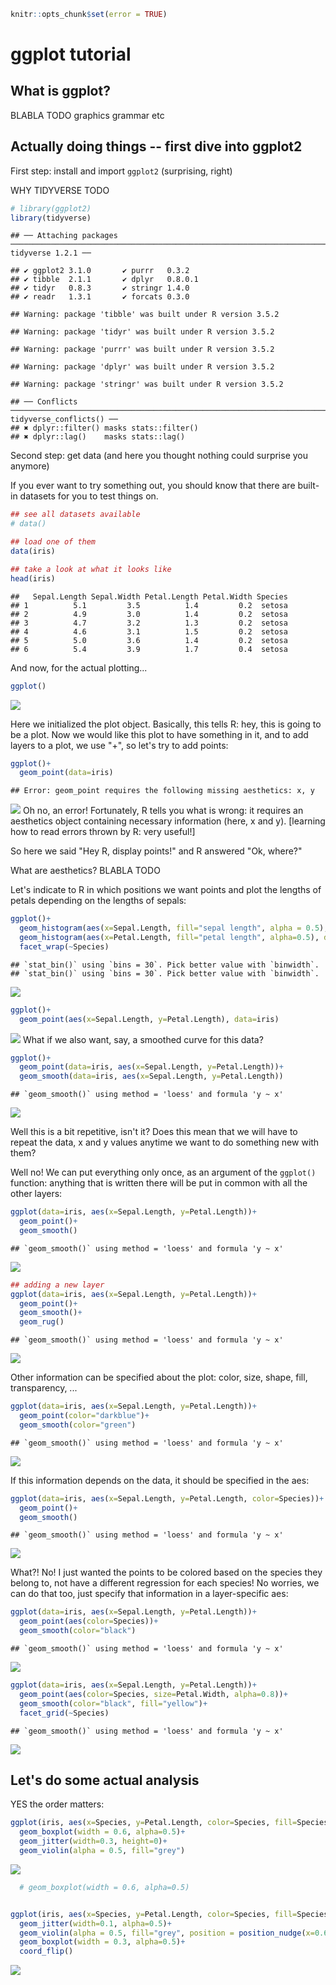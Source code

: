 ``` r
knitr::opts_chunk$set(error = TRUE)
```

ggplot tutorial
===============

What is ggplot?
---------------

BLABLA TODO graphics grammar etc

Actually doing things -- first dive into ggplot2
------------------------------------------------

First step: install and import `ggplot2` (surprising, right)

WHY TIDYVERSE TODO

``` r
# library(ggplot2)
library(tidyverse)
```

    ## ── Attaching packages ────────────────────────────────────────────────────────────────────────────────────────────────────────────────── tidyverse 1.2.1 ──

    ## ✔ ggplot2 3.1.0       ✔ purrr   0.3.2  
    ## ✔ tibble  2.1.1       ✔ dplyr   0.8.0.1
    ## ✔ tidyr   0.8.3       ✔ stringr 1.4.0  
    ## ✔ readr   1.3.1       ✔ forcats 0.3.0

    ## Warning: package 'tibble' was built under R version 3.5.2

    ## Warning: package 'tidyr' was built under R version 3.5.2

    ## Warning: package 'purrr' was built under R version 3.5.2

    ## Warning: package 'dplyr' was built under R version 3.5.2

    ## Warning: package 'stringr' was built under R version 3.5.2

    ## ── Conflicts ───────────────────────────────────────────────────────────────────────────────────────────────────────────────────── tidyverse_conflicts() ──
    ## ✖ dplyr::filter() masks stats::filter()
    ## ✖ dplyr::lag()    masks stats::lag()

Second step: get data (and here you thought nothing could surprise you anymore)

If you ever want to try something out, you should know that there are built-in datasets for you to test things on.

``` r
## see all datasets available
# data()

## load one of them
data(iris)

## take a look at what it looks like
head(iris)
```

    ##   Sepal.Length Sepal.Width Petal.Length Petal.Width Species
    ## 1          5.1         3.5          1.4         0.2  setosa
    ## 2          4.9         3.0          1.4         0.2  setosa
    ## 3          4.7         3.2          1.3         0.2  setosa
    ## 4          4.6         3.1          1.5         0.2  setosa
    ## 5          5.0         3.6          1.4         0.2  setosa
    ## 6          5.4         3.9          1.7         0.4  setosa

And now, for the actual plotting...

``` r
ggplot()
```

![](ggplot_tuto_files/figure-markdown_github/test0-1.png)

Here we initialized the plot object. Basically, this tells R: hey, this is going to be a plot. Now we would like this plot to have something in it, and to add layers to a plot, we use "+", so let's try to add points:

``` r
ggplot()+
  geom_point(data=iris)
```

    ## Error: geom_point requires the following missing aesthetics: x, y

![](ggplot_tuto_files/figure-markdown_github/test2-1.png) Oh no, an error! Fortunately, R tells you what is wrong: it requires an aesthetics object containing necessary information (here, x and y). \[learning how to read errors thrown by R: very useful!\]

So here we said "Hey R, display points!" and R answered "Ok, where?"

What are aesthetics? BLABLA TODO

Let's indicate to R in which positions we want points and plot the lengths of petals depending on the lengths of sepals:

``` r
ggplot()+
  geom_histogram(aes(x=Sepal.Length, fill="sepal length", alpha = 0.5), data=iris)+
  geom_histogram(aes(x=Petal.Length, fill="petal length", alpha=0.5), data=iris)+
  facet_wrap(~Species)
```

    ## `stat_bin()` using `bins = 30`. Pick better value with `binwidth`.
    ## `stat_bin()` using `bins = 30`. Pick better value with `binwidth`.

![](ggplot_tuto_files/figure-markdown_github/first_plot-1.png)

``` r
ggplot()+
  geom_point(aes(x=Sepal.Length, y=Petal.Length), data=iris)
```

![](ggplot_tuto_files/figure-markdown_github/second_plot-1.png) What if we also want, say, a smoothed curve for this data?

``` r
ggplot()+
  geom_point(data=iris, aes(x=Sepal.Length, y=Petal.Length))+
  geom_smooth(data=iris, aes(x=Sepal.Length, y=Petal.Length))
```

    ## `geom_smooth()` using method = 'loess' and formula 'y ~ x'

![](ggplot_tuto_files/figure-markdown_github/third_plot-1.png)

Well this is a bit repetitive, isn't it? Does this mean that we will have to repeat the data, x and y values anytime we want to do something new with them?

Well no! We can put everything only once, as an argument of the `ggplot()` function: anything that is written there will be put in common with all the other layers:

``` r
ggplot(data=iris, aes(x=Sepal.Length, y=Petal.Length))+
  geom_point()+
  geom_smooth()
```

    ## `geom_smooth()` using method = 'loess' and formula 'y ~ x'

![](ggplot_tuto_files/figure-markdown_github/common_plot-1.png)

``` r
## adding a new layer
ggplot(data=iris, aes(x=Sepal.Length, y=Petal.Length))+
  geom_point()+
  geom_smooth()+
  geom_rug()
```

    ## `geom_smooth()` using method = 'loess' and formula 'y ~ x'

![](ggplot_tuto_files/figure-markdown_github/common_plot-2.png)

Other information can be specified about the plot: color, size, shape, fill, transparency, ...

``` r
ggplot(data=iris, aes(x=Sepal.Length, y=Petal.Length))+
  geom_point(color="darkblue")+
  geom_smooth(color="green")
```

    ## `geom_smooth()` using method = 'loess' and formula 'y ~ x'

![](ggplot_tuto_files/figure-markdown_github/color_plot-1.png)

If this information depends on the data, it should be specified in the aes:

``` r
ggplot(data=iris, aes(x=Sepal.Length, y=Petal.Length, color=Species))+
  geom_point()+
  geom_smooth()
```

    ## `geom_smooth()` using method = 'loess' and formula 'y ~ x'

![](ggplot_tuto_files/figure-markdown_github/color2_plot-1.png)

What?! No! I just wanted the points to be colored based on the species they belong to, not have a different regression for each species! No worries, we can do that too, just specify that information in a layer-specific aes:

``` r
ggplot(data=iris, aes(x=Sepal.Length, y=Petal.Length))+
  geom_point(aes(color=Species))+
  geom_smooth(color="black")
```

    ## `geom_smooth()` using method = 'loess' and formula 'y ~ x'

![](ggplot_tuto_files/figure-markdown_github/color3_plot-1.png)

``` r
ggplot(data=iris, aes(x=Sepal.Length, y=Petal.Length))+
  geom_point(aes(color=Species, size=Petal.Width, alpha=0.8))+
  geom_smooth(color="black", fill="yellow")+
  facet_grid(~Species)
```

    ## `geom_smooth()` using method = 'loess' and formula 'y ~ x'

![](ggplot_tuto_files/figure-markdown_github/another_example_plot-1.png)

Let's do some actual analysis
-----------------------------

YES the order matters:

``` r
ggplot(iris, aes(x=Species, y=Petal.Length, color=Species, fill=Species)) +
  geom_boxplot(width = 0.6, alpha=0.5)+
  geom_jitter(width=0.3, height=0)+
  geom_violin(alpha = 0.5, fill="grey") 
```

![](ggplot_tuto_files/figure-markdown_github/actual_plot-1.png)

``` r
  # geom_boxplot(width = 0.6, alpha=0.5)


ggplot(iris, aes(x=Species, y=Petal.Length, color=Species, fill=Species)) +
  geom_jitter(width=0.1, alpha=0.5)+
  geom_violin(alpha = 0.5, fill="grey", position = position_nudge(x=0.6))+
  geom_boxplot(width = 0.3, alpha=0.5)+
  coord_flip()
```

![](ggplot_tuto_files/figure-markdown_github/actual_plot-2.png)
